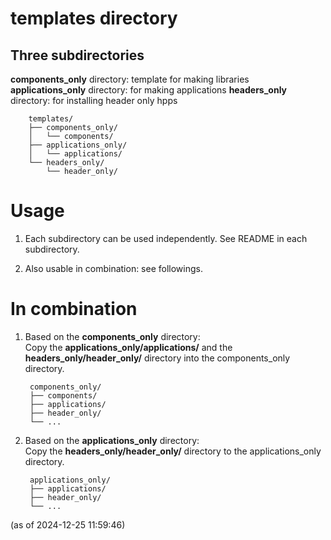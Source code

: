 # templates directory
## Three subdirectories
**components_only** directory: template for making libraries
**applications_only** directory: for making applications
**headers_only** directory: for installing header only hpps

        templates/     
        ├── components_only/   
        │   └── components/   
        ├── applications_only/   
        │   └── applications/   
        └── headers_only/   
            └── header_only/   
  
# Usage
1. Each subdirectory can be used independently. See README in each subdirectory.
   
2. Also usable in combination: see followings.

# In combination

1. Based on the **components_only** directory:  
Copy the **applications_only/applications/** and the **headers_only/header_only/** directory into the components_only directory.  

        components_only/   
        ├── components/   
        ├── applications/   
        ├── header_only/   
        └── ...    


2. Based on the **applications_only** directory:  
Copy the **headers_only/header_only/** directory to the applications_only directory.

        applications_only/   
        ├── applications/   
        ├── header_only/   
        └── ...    

(as of 2024-12-25 11:59:46)